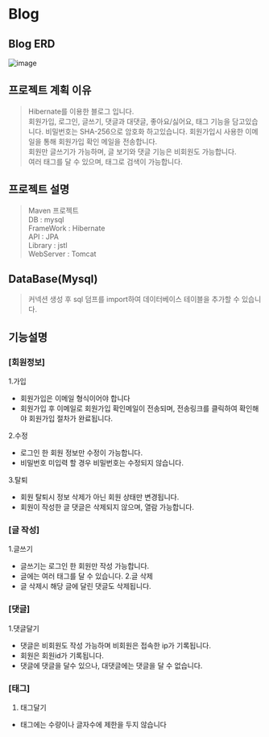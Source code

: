 # Blog 


## Blog ERD
![image](https://user-images.githubusercontent.com/108926837/179920610-5ab4d782-bc52-4eb3-89b8-11e8865d65ac.png)

## 프로젝트 계획 이유
> Hibernate를 이용한 블로그 입니다.  
> 회원가입, 로그인, 글쓰기, 댓글과 대댓글, 좋아요/싫어요, 태그 기능을 담고있습니다.
> 비밀번호는 SHA-256으로 암호화 하고있습니다.
> 회원가입시 사용한 이메일을 통해 회원가입 확인 메일을 전송합니다.  
> 회원만 글쓰기가 가능하며, 글 보기와 댓글 기능은 비회원도 가능합니다.  
> 여러 태그를 달 수 있으며, 태그로 검색이 가능합니다.  

## 프로젝트 설명
> Maven 프로젝트  
> DB : mysql  
> FrameWork : Hibernate  
> API : JPA  
> Library : jstl  
> WebServer : Tomcat  
> 
## DataBase(Mysql)
> 커넥션 생성 후 sql 덤프를 import하여 데이터베이스 테이블을 추가할 수 있습니다.

## 기능설명

### [회원정보]
1.가입
 + 회원가입은 이메일 형식이어야 합니다
 + 회원가입 후 이메일로 회원가입 확인메일이 전송되며, 전송링크를 클릭하여 확인해야 회원가입 절차가 완료됩니다.
 
2.수정
 + 로그인 한 회원 정보만 수정이 가능합니다.
 + 비밀번호 미입력 할 경우 비밀번호는 수정되지 않습니다.
 
3.탈퇴
 + 회원 탈퇴시 정보 삭제가 아닌 회원 상태만 변경됩니다.
 + 회원이 작성한 글 댓글은 삭제되지 않으며, 열람 가능합니다.

### [글 작성]
1.글쓰기
 + 글쓰기는 로그인 한 회원만 작성 가능합니다.
 + 글에는 여러 태그를 달 수 있습니다.
2.글 삭제
 + 글 삭제시 해당 글에 달린 댓글도 삭제됩니다.

### [댓글]
1.댓글달기
 + 댓글은 비회원도 작성 가능하며 비회원은 접속한 ip가 기록됩니다.
 + 회원은 회원id가 기록됩니다.
 + 댓글에 댓글을 달수 있으나, 대댓글에는 댓글을 달 수 없습니다.

### [태그]
1. 태그달기
 + 태그에는 수량이나 글자수에 제한을 두지 않습니다






